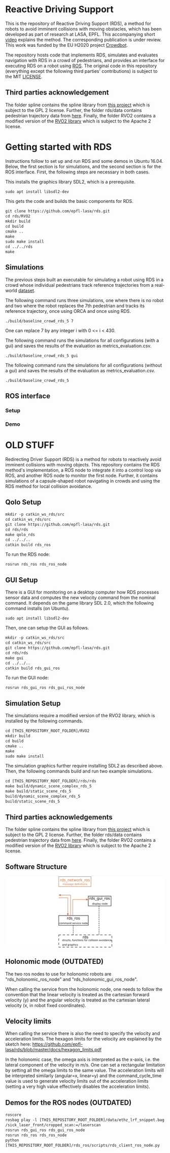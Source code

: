 # Reactive Driving Support

This is the repository of Reactive Driving Support (RDS), a method for robots to avoid imminent collisions with moving obstacles, which has been developed as part of research at LASA, EPFL. This accompanying short [video](https://www.youtube.com/watch?v=RAKAhTWd7jw) explains the method. The corresponding publication is under review. This work was funded by the EU H2020 project [Crowdbot](http://crowdbot.eu/).

The repository hosts code that implements RDS, simulates and evaluates navigation with RDS in a crowd of pedestrians, and provides an interface for executing RDS on a robot using [ROS](https://www.ros.org/). The original code in this repository (everything except the following third parties' contributions) is subject to the MIT [LICENSE](LICENSE).

## Third parties acknowledgement

The folder spline contains the spline library from [this project](https://github.com/ttk592/spline) which is subject to the GPL 2 license. Further, the folder rds/data contains pedestrian trajectory data from [here](https://graphics.cs.ucy.ac.cy/research/downloads/crowd-data.html). Finally, the folder RVO2 contains a modified version of the [RVO2 library](https://github.com/snape/RVO2) which is subject to the Apache 2 license.

# Getting started with RDS

Instructions follow to set up and run RDS and some demos in Ubuntu 16.04. Below, the first section is for simulations, and the second section is for the ROS interface. First, the following steps are necessary in both cases.

This installs the graphics library SDL2, which is a prerequisite.

```
sudo apt install libsdl2-dev
```

This gets the code and builds the basic components for RDS.

```
git clone https://github.com/epfl-lasa/rds.git
cd rds/RVO2
mkdir build
cd build
cmake ..
make
sudo make install
cd ../../rds
make
```

## Simulations

The previous steps built an executable for simulating a robot using RDS in a crowd whose individual pedestrians track reference trajectories from a real-world [dataset](https://graphics.cs.ucy.ac.cy/research/downloads/crowd-data.html).

The following command runs three simulations, one where there is no robot and two where the robot replaces the 7th pedestrian and tracks its reference trajectory, once using ORCA and once using RDS.

```
./build/baseline_crowd_rds_5 7
```

One can replace 7 by any integer i with 0 <= i < 430.

The following command runs the simulations for all configurations (with a gui) and saves the results of the evaluation as metrics_evaluation.csv.

```
./build/baseline_crowd_rds_5 gui
```

The following command runs the simulations for all configurations (without a gui) and saves the results of the evaluation as metrics_evaluation.csv.

```
./build/baseline_crowd_rds_5
```

## ROS interface

### Setup

### Demo

# OLD STUFF

Redirecting Driver Support (RDS) is a method for robots to reactively avoid imminent collisions with moving objects. This repository contains the RDS method's implementation, a ROS node to integrate it into a control loop via ROS, and another ROS node to monitor the first node. Further, it contains simulations of a capsule-shaped robot navigating in crowds and using the RDS method for local collision avoidance.

## Qolo Setup 

```
mkdir -p catkin_ws_rds/src
cd catkin_ws_rds/src
git clone https://github.com/epfl-lasa/rds.git
cd rds/rds
make qolo_rds
cd ../../..
catkin build rds_ros
```

To run the RDS node:

```
rosrun rds_ros rds_ros_node
```

## GUI Setup

There is a GUI for monitoring on a desktop computer how RDS processes sensor data and computes the new velocity command from the nominal command. It depends on the game library SDL 2.0, which the following command installs (on Ubuntu).
```
sudo apt install libsdl2-dev
```
Then, one can setup the GUI as follows.

```
mkdir -p catkin_ws_rds/src
cd catkin_ws_rds/src
git clone https://github.com/epfl-lasa/rds.git
cd rds/rds
make gui
cd ../../..
catkin build rds_gui_ros
```

To run the GUI node:

```
rosrun rds_gui_ros rds_gui_ros_node
```

## Simulation Setup

The simulations require a modified version of the RVO2 library, which is installed by the following commands.
```
cd [THIS_REPOSITORY_ROOT_FOLDER]/RVO2
mkdir build
cd build
cmake ..
make
sudo make install
```
The simulation graphics further require installing SDL2 as described above. Then, the following commands build and run two example simulations.
```
cd [THIS_REPOSITORY_ROOT_FOLDER]/rds/rds
make build/dynamic_scene_complex_rds_5
make build/static_scene_rds_5
build/dynamic_scene_complex_rds_5
build/static_scene_rds_5
```

## Third parties acknowledgements

The folder spline contains the spline library from [this project](https://github.com/ttk592/spline) which is subject to the GPL 2 license. Further, the folder rds/data contains pedestrian trajectory data from [here](https://graphics.cs.ucy.ac.cy/research/downloads/crowd-data). Finally, the folder RVO2 contains a modified version of the [RVO2 library](https://github.com/snape/RVO2) which is subject to the Apache 2 license.

## Software Structure

![Alt text](/docs/software_2.png?raw=true "Each box corresponds to one source folder.")

## Holonomic mode (OUTDATED)

The two ros nodes to use for holonomic robots are "rds_holonomic_ros_node" and "rds_holonomic_gui_ros_node".

When calling the service from the holonomic node, one needs to follow the convention that the linear velocity is treated as the cartesian forward velocity (y) and the angular velocity is treated as the cartesian lateral velocity (x, in robot fixed coordinates).

## Velocity limits
When calling the service there is also the need to specify the velocity and acceleration limits.
The hexagon limits for the velocity are explained by the sketch here:
https://github.com/epfl-lasa/rds/blob/master/docs/hexagon_limits.pdf

In the holonomic case, the omega axis is interpreted as the x-axis, i.e. the lateral component of the velocity in m/s. One can set a rectangular limitation by setting all the omega limits to the same value. The acceleration limits will be interpreted similarly (angular=x, linear=y) and the command_cycle_time value is used to generate velocity limits out of the acceleration limits (setting a very high value effectively disables the acceleration limits).

## Demos for the ROS nodes (OUTDATED)
```
roscore
rosbag play -l [THIS_REPOSITORY_ROOT_FOLDER]/data/ethz_lrf_snippet.bag /sick_laser_front/cropped_scan:=/laserscan
rosrun rds_gui_ros rds_gui_ros_node
rosrun rds_ros rds_ros_node
python [THIS_REPOSITORY_ROOT_FOLDER]/rds_ros/scripts/rds_client_ros_node.py
```
